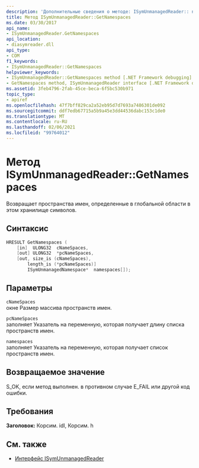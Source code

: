 ```yaml
---
description: 'Дополнительные сведения о методе: ISymUnmanagedReader:: namespace'
title: Метод ISymUnmanagedReader::GetNamespaces
ms.date: 03/30/2017
api_name:
- ISymUnmanagedReader.GetNamespaces
api_location:
- diasymreader.dll
api_type:
- COM
f1_keywords:
- ISymUnmanagedReader::GetNamespaces
helpviewer_keywords:
- ISymUnmanagedReader::GetNamespaces method [.NET Framework debugging]
- GetNamespaces method, ISymUnmanagedReader interface [.NET Framework debugging]
ms.assetid: 3feb4796-2fab-45ce-beca-6f5bc530b971
topic_type:
- apiref
ms.openlocfilehash: 47f7bff829ca2a52eb95d7d7693a7486301de092
ms.sourcegitcommit: ddf7edb67715a5b9a45e3dd44536dabc153c1de0
ms.translationtype: MT
ms.contentlocale: ru-RU
ms.lasthandoff: 02/06/2021
ms.locfileid: "99764012"
---
```

# <a name="isymunmanagedreadergetnamespaces-method"></a>Метод ISymUnmanagedReader::GetNamespaces

Возвращает пространства имен, определенные в глобальной области в этом хранилище символов.  
  
## <a name="syntax"></a>Синтаксис  
  
```cpp  
HRESULT GetNamespaces (  
    [in]  ULONG32  cNameSpaces,  
    [out] ULONG32  *pcNameSpaces,  
    [out, size_is (cNameSpaces),  
        length_is (*pcNameSpaces)]  
        ISymUnmanagedNamespace*  namespaces[]);  
```  
  
## <a name="parameters"></a>Параметры  

 `cNameSpaces`  
 окне Размер массива пространств имен.  
  
 `pcNameSpaces`  
 заполняет Указатель на переменную, которая получает длину списка пространств имен.  
  
 `namespaces`  
 заполняет Указатель на переменную, которая получает список пространств имен.  
  
## <a name="return-value"></a>Возвращаемое значение  

 S_OK, если метод выполнен. в противном случае E_FAIL или другой код ошибки.  
  
## <a name="requirements"></a>Требования  

 **Заголовок:** Корсим. idl, Корсим. h  
  
## <a name="see-also"></a>См. также

- [Интерфейс ISymUnmanagedReader](isymunmanagedreader-interface.md)
